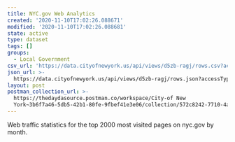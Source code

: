 ```yaml
---
title: NYC.gov Web Analytics
created: '2020-11-10T17:02:26.088671'
modified: '2020-11-10T17:02:26.088681'
state: active
type: dataset
tags: []
groups:
  - Local Government
csv_url: 'https://data.cityofnewyork.us/api/views/d5zb-ragj/rows.csv?accessType=DOWNLOAD'
json_url: >-
  https://data.cityofnewyork.us/api/views/d5zb-ragj/rows.json?accessType=DOWNLOAD
layout: post
postman_collection_url: >-
  https://thedaydasource.postman.co/workspace/City-of New
  York~3b6f7a46-5db5-42b1-80fe-9fbef41e3e06/collection/572c8242-7710-4a33-9d95-57dcb8e13c2a
---
```

Web traffic statistics for the top 2000 most visited pages on nyc.gov by month.
